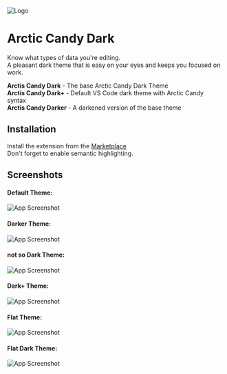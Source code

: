 ![Logo](https://i.postimg.cc/RZh2yBJt/logo-Title.png)

# Arctic Candy Dark

Know what types of data you're editing.  
A pleasant dark theme that is easy on your eyes and keeps you focused on work.

**Arctis Candy Dark** - The base Arctic Candy Dark Theme  
**Arctis Candy Dark+** - Default VS Code dark theme with Arctic Candy syntax  
**Arctis Candy Darker** - A darkened version of the base theme

## Installation

Install the extension from the [Marketplace](https://marketplace.visualstudio.com/items?itemName=kenan-salar.arctic-candy-dark)  
Don't forget to enable semantic highlighting.

## Screenshots

#### Default Theme:

![App Screenshot](https://i.postimg.cc/HsfX1zV0/Screenshot-2024-03-17-133301.png)

#### Darker Theme:

![App Screenshot](https://i.postimg.cc/DZPp52SW/darker.png)

#### not so Dark Theme:

![App Screenshot](https://i.postimg.cc/zvdtZ0S8/not-so-dark.png)

#### Dark+ Theme:

![App Screenshot](https://i.postimg.cc/qqBb59K1/Dark.png)

#### Flat Theme:

![App Screenshot](https://i.postimg.cc/7PXQ2Zvd/flat.png)

#### Flat Dark Theme:

![App Screenshot](https://i.postimg.cc/Yq9DfBM9/flat-dark.png)
